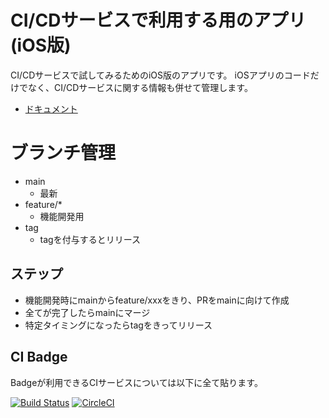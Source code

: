 # CI/CDサービスで利用する用のアプリ(iOS版)
CI/CDサービスで試してみるためのiOS版のアプリです。
iOSアプリのコードだけでなく、CI/CDサービスに関する情報も併せて管理します。

- [ドキュメント](docs/README.md)

# ブランチ管理
 * main
   * 最新
 * feature/*
   * 機能開発用
 * tag
   * tagを付与するとリリース

## ステップ

 - 機能開発時にmainからfeature/xxxをきり、PRをmainに向けて作成
 - 全てが完了したらmainにマージ
 - 特定タイミングになったらtagをきってリリース


## CI Badge
Badgeが利用できるCIサービスについては以下に全て貼ります。

[![Build Status](https://app.bitrise.io/app/fb7c4316-1dfb-44d5-ac7a-f89f726f21ae/status.svg?token=rFf_t59-Mnn6ueX4NTlp_Q)](https://app.bitrise.io/app/fb7c4316-1dfb-44d5-ac7a-f89f726f21ae)
[![CircleCI](https://circleci.com/gh/tarappo/ci-sample-ios.svg?style=svg)](https://circleci.com/gh/tarappo/ci-sample-ios)
